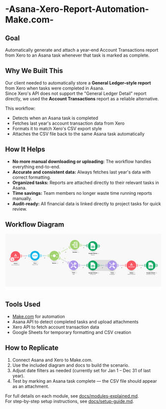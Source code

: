 # -Asana-Xero-Report-Automation-Make.com-

## Goal
Automatically generate and attach a year-end Account Transactions report from Xero to an Asana task whenever that task is marked as complete.

## Why We Built This
Our client needed to automatically store a **General Ledger–style report** from Xero when tasks were completed in Asana.  
Since Xero's API does not support the "General Ledger Detail" report directly, we used the **Account Transactions** report as a reliable alternative.

This workflow:
- Detects when an Asana task is completed  
- Fetches last year's account transaction data from Xero  
- Formats it to match Xero's CSV export style  
- Attaches the CSV file back to the same Asana task automatically  

## How It Helps
- **No more manual downloading or uploading:** The workflow handles everything end-to-end.  
- **Accurate and consistent data:** Always fetches last year's data with correct formatting.  
- **Organized tasks:** Reports are attached directly to their relevant tasks in Asana.  
- **Time savings:** Team members no longer waste time running reports manually.  
- **Audit-ready:** All financial data is linked directly to project tasks for quick review.  

## Workflow Diagram
![Workflow Diagram](workflow-diagram.png)

## Tools Used
- [Make.com](https://www.make.com) for automation  
- Asana API to detect completed tasks and upload attachments  
- Xero API to fetch account transaction data  
- Google Sheets for temporary formatting and CSV creation  

## How to Replicate
1. Connect Asana and Xero to Make.com.  
2. Use the included diagram and docs to build the scenario.  
3. Adjust date filters as needed (currently set for Jan 1 – Dec 31 of last year).  
4. Test by marking an Asana task complete — the CSV file should appear as an attachment.  


For full details on each module, see [docs/modules-explained.md](docs/modules-explained.md).  
For step-by-step setup instructions, see [docs/setup-guide.md](project1setup-guide.docx).
